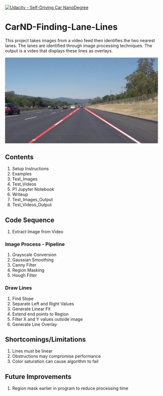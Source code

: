 [![Udacity - Self-Driving Car NanoDegree](https://s3.amazonaws.com/udacity-sdc/github/shield-carnd.svg)](http://www.udacity.com/drive)

# CarND-Finding-Lane-Lines
This project takes images from a video feed then identifies the two nearest lanes.  The lanes are identified through image processing techniques.  The output is a video that displays these lines as overlays.

![Output Lane Lines Image](examples/laneLines_thirdPass.jpg)

## Contents
1. Setup Instructions
2. Examples
3. Test_Images
4. Test_Videos
5. P1 Jupyter Notebook
6. Writeup
7. Test_Images_Output
8. Test_Videos_Output

## Code Sequence
1. Extract Image from Video

### Image Process - Pipeline
1. Grayscale Conversion
2. Gaussian Smoothing
3. Canny Filter
4. Region Masking
5. Hough Filter

### Draw Lines
1. Find Slope
2. Separate Left and Right Values
3. Generate Linear Fit
4. Extend end points to Region
5. Filter X and Y values outside image
6. Generate Line Overlay

## Shortcomings/Limitations
1. Lines must be linear
2. Obstructions may compromise performance
3. Color saturation can cause algorithm to fail

## Future Improvements
1. Region mask earlier in program to reduce processing time
